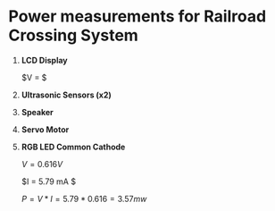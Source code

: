 # Power measurements for Railroad Crossing System

1. __LCD Display__
   
   $V = $
   
3. __Ultrasonic Sensors (x2)__
4. __Speaker__
5. __Servo Motor__
6. __RGB LED Common Cathode__

   $V = 0.616 V$
   
   $I = 5.79 mA $
   
   $P = V * I = 5.79 * 0.616 = 3.57 mw$
